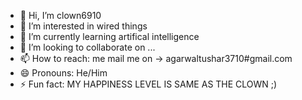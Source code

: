 - 👋 Hi, I’m clown6910
- 👀 I’m interested in wired things
- 🌱 I’m currently learning artifical intelligence 
- 💞️ I’m looking to collaborate on ...
- 📫 How to reach: me mail me on -> agarwaltushar3710#gmail.com
- 😄 Pronouns: He/Him
- ⚡ Fun fact: MY HAPPINESS LEVEL IS SAME AS THE CLOWN ;)

<!---
clown6910clown/clown6910clown is a ✨ special ✨ repository because its `README.md` (this file) appears on your GitHub profile.
You can click the Preview link to take a look at your changes.
--->
